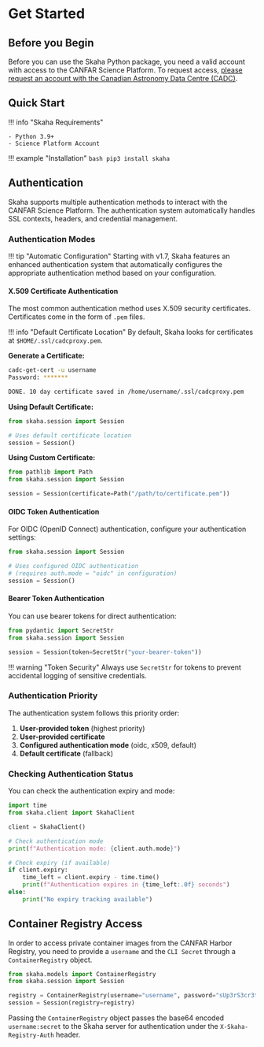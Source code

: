 # Get Started

## Before you Begin

Before you can use the Skaha Python package, you need a valid account with access to the CANFAR Science Platform. To request access, [please request an account with the Canadian Astronomy Data Centre (CADC)](https://www.cadc-ccda.hia-iha.nrc-cnrc.gc.ca/en/auth/request.html).

## Quick Start

!!! info "Skaha Requirements"

    - Python 3.9+
    - Science Platform Account

!!! example "Installation"
    ```bash
    pip3 install skaha
    ```

## Authentication

Skaha supports multiple authentication methods to interact with the CANFAR Science Platform. The authentication system automatically handles SSL contexts, headers, and credential management.

### Authentication Modes

!!! tip "Automatic Configuration"
    Starting with v1.7, Skaha features an enhanced authentication system that automatically configures the appropriate authentication method based on your configuration.

#### X.509 Certificate Authentication

The most common authentication method uses X.509 security certificates. Certificates come in the form of `.pem` files.

!!! info "Default Certificate Location"
    By default, Skaha looks for certificates at `$HOME/.ssl/cadcproxy.pem`.

**Generate a Certificate:**

```bash
cadc-get-cert -u username
Password: *******

DONE. 10 day certificate saved in /home/username/.ssl/cadcproxy.pem
```

**Using Default Certificate:**

```python
from skaha.session import Session

# Uses default certificate location
session = Session()
```

**Using Custom Certificate:**

```python
from pathlib import Path
from skaha.session import Session

session = Session(certificate=Path("/path/to/certificate.pem"))
```

#### OIDC Token Authentication

For OIDC (OpenID Connect) authentication, configure your authentication settings:

```python
from skaha.session import Session

# Uses configured OIDC authentication
# (requires auth.mode = "oidc" in configuration)
session = Session()
```

#### Bearer Token Authentication

You can use bearer tokens for direct authentication:

```python
from pydantic import SecretStr
from skaha.session import Session

session = Session(token=SecretStr("your-bearer-token"))
```

!!! warning "Token Security"
    Always use `SecretStr` for tokens to prevent accidental logging of sensitive credentials.

### Authentication Priority

The authentication system follows this priority order:

1. **User-provided token** (highest priority)
2. **User-provided certificate**
3. **Configured authentication mode** (oidc, x509, default)
4. **Default certificate** (fallback)

### Checking Authentication Status

You can check the authentication expiry and mode:

```python
import time
from skaha.client import SkahaClient

client = SkahaClient()

# Check authentication mode
print(f"Authentication mode: {client.auth.mode}")

# Check expiry (if available)
if client.expiry:
    time_left = client.expiry - time.time()
    print(f"Authentication expires in {time_left:.0f} seconds")
else:
    print("No expiry tracking available")
```

## Container Registry Access

In order to access private container images from the CANFAR Harbor Registry, you need to provide a `username` and the `CLI Secret` through a `ContainerRegistry` object.

```python
from skaha.models import ContainerRegistry
from skaha.session import Session

registry = ContainerRegistry(username="username", password="sUp3rS3cr3t")
session = Session(registry=registry)
```

Passing the `ContainerRegistry` object passes the base64 encoded `username:secret` to the Skaha server for authentication under the `X-Skaha-Registry-Auth` header.
